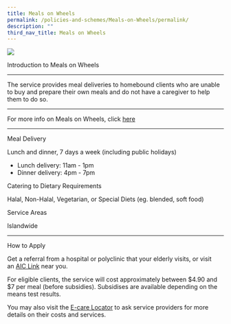 ```yaml
---
title: Meals on Wheels
permalink: /policies-and-schemes/Meals-on-Wheels/permalink/
description: ""
third_nav_title: Meals on Wheels
---
```

![](/images/Meals%20on%20Wheels.jpg)

Introduction to Meals on Wheels

-------------------------------------------

The service provides meal deliveries to homebound clients who are unable to buy and prepare their own meals and do not have a caregiver to help them to do so.

-------------------------------------------

For more info on Meals on Wheels, click [here](https://www.aic.sg/care-services/meals-on-wheels)

-----------------------------------------------

Meal Delivery

Lunch and dinner, 7 days a week (including public holidays) 

*   Lunch delivery: 11am - 1pm 
*   Dinner delivery: 4pm - 7pm

Catering to Dietary Requirements

Halal, Non-Halal, Vegetarian, or Special Diets (eg. blended, soft food)

Service Areas

Islandwide

-------------------------------------------
How to Apply

Get a referral from a hospital or polyclinic that your elderly visits, or visit an [AIC Link](https://www.aic.sg/about-us/aic-link) near you. 

For eligible clients, the service will cost approximately between $4.90 and $7 per meal (before subsidies). Subsidises are available depending on the means test results.  

You may also visit the [E-care Locator](https://www.aic.sg/care-services/e-care-locator) to ask service providers for more details on their costs and services.


